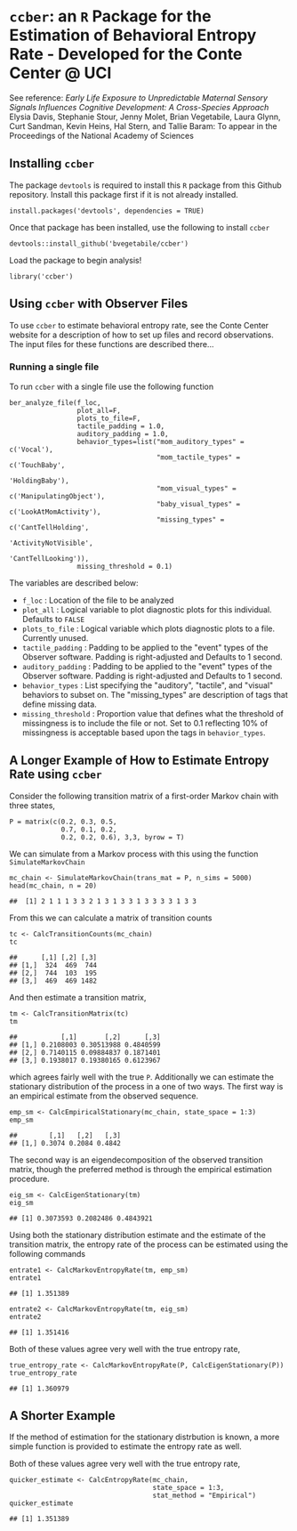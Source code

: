 `ccber`: an `R` Package for the Estimation of Behavioral Entropy Rate - Developed for the Conte Center @ UCI
============================================================================================================

See reference: *Early Life Exposure to Unpredictable Maternal Sensory
Signals Influences Cognitive Development: A Cross-Species Approach*
Elysia Davis, Stephanie Stour, Jenny Molet, Brian Vegetabile, Laura
Glynn, Curt Sandman, Kevin Heins, Hal Stern, and Tallie Baram: To appear
in the Proceedings of the National Academy of Sciences

Installing `ccber`
------------------

The package `devtools` is required to install this `R` package from this
Github repository. Install this package first if it is not already
installed.

    install.packages('devtools', dependencies = TRUE)

Once that package has been installed, use the following to install
`ccber`

    devtools::install_github('bvegetabile/ccber')

Load the package to begin analysis!

    library('ccber')

Using `ccber` with Observer Files
---------------------------------

To use `ccber` to estimate behavioral entropy rate, see the Conte Center
website for a description of how to set up files and record
observations. The input files for these functions are described there...

### Running a single file

To run `ccber` with a single file use the following function

    ber_analyze_file(f_loc,
                     plot_all=F,
                     plots_to_file=F,
                     tactile_padding = 1.0,
                     auditory_padding = 1.0,
                     behavior_types=list("mom_auditory_types" = c('Vocal'),
                                         "mom_tactile_types" = c('TouchBaby',
                                                                'HoldingBaby'),
                                         "mom_visual_types" = c('ManipulatingObject'),
                                         "baby_visual_types" = c('LookAtMomActivity'),
                                         "missing_types" = c('CantTellHolding',
                                                             'ActivityNotVisible',
                                                             'CantTellLooking')),
                     missing_threshold = 0.1)

The variables are described below:

-   `f_loc` : Location of the file to be analyzed
-   `plot_all` : Logical variable to plot diagnostic plots for
    this individual. Defaults to `FALSE`
-   `plots_to_file` : Logical variable which plots diagnostic plots to
    a file. Currently unused.
-   `tactile_padding` : Padding to be applied to the "event" types of
    the Observer software. Padding is right-adjusted and Defaults to
    1 second.
-   `auditory_padding` : Padding to be applied to the "event" types of
    the Observer software. Padding is right-adjusted and Defaults to
    1 second.
-   `behavior_types` : List specifying the "auditory", "tactile", and
    "visual" behaviors to subset on. The "missing\_types" are
    description of tags that define missing data.  
-   `missing_threshold` : Proportion value that defines what the
    threshold of missingness is to include the file or not. Set to 0.1
    reflecting 10% of missingness is acceptable based upon the tags in
    `behavior_types`.

A Longer Example of How to Estimate Entropy Rate using `ccber`
--------------------------------------------------------------

Consider the following transition matrix of a first-order Markov chain
with three states,

    P = matrix(c(0.2, 0.3, 0.5, 
                 0.7, 0.1, 0.2,
                 0.2, 0.2, 0.6), 3,3, byrow = T)

We can simulate from a Markov process with this using the function
`SimulateMarkovChain`

    mc_chain <- SimulateMarkovChain(trans_mat = P, n_sims = 5000)
    head(mc_chain, n = 20)

    ##  [1] 2 1 1 1 3 3 2 1 3 1 3 3 1 3 3 3 3 1 3 3

From this we can calculate a matrix of transition counts

    tc <- CalcTransitionCounts(mc_chain)
    tc

    ##      [,1] [,2] [,3]
    ## [1,]  324  469  744
    ## [2,]  744  103  195
    ## [3,]  469  469 1482

And then estimate a transition matrix,

    tm <- CalcTransitionMatrix(tc)
    tm

    ##           [,1]       [,2]      [,3]
    ## [1,] 0.2108003 0.30513988 0.4840599
    ## [2,] 0.7140115 0.09884837 0.1871401
    ## [3,] 0.1938017 0.19380165 0.6123967

which agrees fairly well with the true `P`. Additionally we can estimate
the stationary distribution of the process in a one of two ways. The
first way is an empirical estimate from the observed sequence.

    emp_sm <- CalcEmpiricalStationary(mc_chain, state_space = 1:3)
    emp_sm

    ##        [,1]   [,2]   [,3]
    ## [1,] 0.3074 0.2084 0.4842

The second way is an eigendecomposition of the observed transition
matrix, though the preferred method is through the empirical estimation
procedure.

    eig_sm <- CalcEigenStationary(tm)
    eig_sm

    ## [1] 0.3073593 0.2082486 0.4843921

Using both the stationary distribution estimate and the estimate of the
transition matrix, the entropy rate of the process can be estimated
using the following commands

    entrate1 <- CalcMarkovEntropyRate(tm, emp_sm)
    entrate1

    ## [1] 1.351389

    entrate2 <- CalcMarkovEntropyRate(tm, eig_sm)
    entrate2

    ## [1] 1.351416

Both of these values agree very well with the true entropy rate,

    true_entropy_rate <- CalcMarkovEntropyRate(P, CalcEigenStationary(P))
    true_entropy_rate

    ## [1] 1.360979

A Shorter Example
-----------------

If the method of estimation for the stationary distrbution is known, a
more simple function is provided to estimate the entropy rate as well.

Both of these values agree very well with the true entropy rate,

    quicker_estimate <- CalcEntropyRate(mc_chain, 
                                        state_space = 1:3, 
                                        stat_method = "Empirical")
    quicker_estimate

    ## [1] 1.351389
